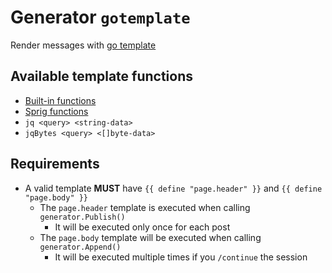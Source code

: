 # Generator `gotemplate`

Render messages with [go template](https://golang.org/pkg/text/template/)

## Available template functions

- [Built-in functions](https://golang.org/pkg/text/template/#hdr-Functions)
- [Sprig functions](https://masterminds.github.io/sprig/)
- `jq <query> <string-data>`
- `jqBytes <query> <[]byte-data>`

## Requirements

- A valid template __MUST__ have `{{ define "page.header" }}` and `{{ define "page.body" }}`
  - The `page.header` template is executed when calling `generator.Publish()`
    - It will be executed only once for each post
  - The `page.body` template will be executed when calling `generator.Append()`
    - It will be executed multiple times if you `/continue` the session
